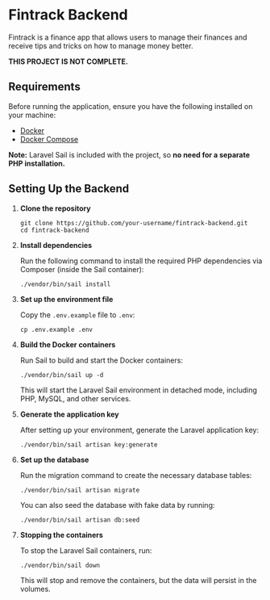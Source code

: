 <h1>Fintrack Backend</h1>

<p>Fintrack is a finance app that allows users to manage their finances and receive tips and tricks on how to manage money better.</p>
<p><strong>THIS PROJECT IS NOT COMPLETE.</strong></p>

<h2>Requirements</h2>
<p>Before running the application, ensure you have the following installed on your machine:</p>
<ul>
  <li><a href="https://www.docker.com/get-started">Docker</a></li>
  <li><a href="https://docs.docker.com/compose/install/">Docker Compose</a></li>
</ul>
<p><strong>Note:</strong> Laravel Sail is included with the project, so <strong>no need for a separate PHP installation.</strong></p>

<h2>Setting Up the Backend</h2>

<ol>
  <li>
    <p><strong>Clone the repository</strong></p>
    <pre><code>git clone https://github.com/your-username/fintrack-backend.git
cd fintrack-backend</code></pre>
  </li>
  
  <li>
    <p><strong>Install dependencies</strong></p>
    <p>Run the following command to install the required PHP dependencies via Composer (inside the Sail container):</p>
    <pre><code>./vendor/bin/sail install</code></pre>
  </li>
  
  <li>
    <p><strong>Set up the environment file</strong></p>
    <p>Copy the <code>.env.example</code> file to <code>.env</code>:</p>
    <pre><code>cp .env.example .env</code></pre>
  </li>
  
  <li>
    <p><strong>Build the Docker containers</strong></p>
    <p>Run Sail to build and start the Docker containers:</p>
    <pre><code>./vendor/bin/sail up -d</code></pre>
    <p>This will start the Laravel Sail environment in detached mode, including PHP, MySQL, and other services.</p>
  </li>
  
  <li>
    <p><strong>Generate the application key</strong></p>
    <p>After setting up your environment, generate the Laravel application key:</p>
    <pre><code>./vendor/bin/sail artisan key:generate</code></pre>
  </li>
  
  <li>
    <p><strong>Set up the database</strong></p>
    <p>Run the migration command to create the necessary database tables:</p>
    <pre><code>./vendor/bin/sail artisan migrate</code></pre>
    <p>You can also seed the database with fake data by running:</p>
    <pre><code>./vendor/bin/sail artisan db:seed</code></pre>
  </li>
  
  <li>
    <p><strong>Stopping the containers</strong></p>
    <p>To stop the Laravel Sail containers, run:</p>
    <pre><code>./vendor/bin/sail down</code></pre>
    <p>This will stop and remove the containers, but the data will persist in the volumes.</p>
  </li>
</ol>
